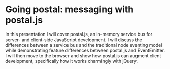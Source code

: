 # Going postal: messaging with postal.js #

In this presentation I will cover postal.js, an in-memory service bus for server- and client-side JavaScript development. I will discuss the differences between a service bus and the traditional node eventing model while demonstrating feature differences between postal.js and EventEmitter.  I will then move to the browser and show how postal.js can augment client development, specifically how it works charmingly with jQuery.